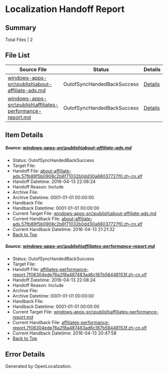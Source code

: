 # <a name='report-top'></a> Localization Handoff Report

## Summary
 Total Files | 2

## File List
 Source File | Status | Details 
 ----------- | ------ | ------- 
 [windows-apps-src\publish\about-affiliate-ads.md](https://github.com/Microsoft/windows-apps/blob/ab1bdbcf58d7950e0e0f84ee9e9ceb1d3994c8c1/windows-apps-src/publish/about-affiliate-ads.md) | OutofSyncHandedBackSuccess | [Details](#b78d9669d9f1f86e94e383e63de9a813cc87cba63357)
 [windows-apps-src\publish\affiliates-performance-report.md](https://github.com/Microsoft/windows-apps/blob/ab1bdbcf58d7950e0e0f84ee9e9ceb1d3994c8c1/windows-apps-src/publish/affiliates-performance-report.md) | OutofSyncHandedBackSuccess | [Details](#3fb62d220b6f93c74a3c91dbc9d40beddd4e31003364)

## Item Details
##### <a name='b78d9669d9f1f86e94e383e63de9a813cc87cba63357'></a> Source: [windows-apps-src\publish\about-affiliate-ads.md](https://github.com/Microsoft/windows-apps/blob/ab1bdbcf58d7950e0e0f84ee9e9ceb1d3994c8c1/windows-apps-src/publish/about-affiliate-ads.md)
* Status: OutofSyncHandedBackSuccess
* Target File: 
* Handoff File: [about-affiliate-ads.57fb89f5b0908c2b6f71032b0dd30a68037727f0.zh-cn.xlf](https://github.com/Microsoft/WDG.handoff/blob/851ed91a2ead4fb5cc31ceccfab633458b79f415/ol-handoff/Microsoft/windows-apps.zh-cn/master/about-affiliate-ads.57fb89f5b0908c2b6f71032b0dd30a68037727f0.zh-cn.xlf)
* Handoff Datetime: 2016-04-13 22:08:24
* Handoff Reason: Include
* Archive File: 
* Archive Datetime: 0001-01-01 00:00:00
* Handback File: 
* Handback Datetime: 0001-01-01 00:00:00
* Current Target File: [windows-apps-src\publish\about-affiliate-ads.md](https://github.com/Microsoft/windows-apps.zh-cn/blob/2df1ee2c7294e678466e80875dfab2d8eabd32ae/windows-apps-src/publish/about-affiliate-ads.md)
* Current Handback File: [about-affiliate-ads.57fb89f5b0908c2b6f71032b0dd30a68037727f0.zh-cn.xlf](https://github.com/Microsoft/WDG.handback/blob/490b527037c13243a6dddc25993a26279c7d0e64/ol-handback/Microsoft/windows-apps.zh-cn/master/about-affiliate-ads.57fb89f5b0908c2b6f71032b0dd30a68037727f0.zh-cn.xlf)
* Current Handback Datetime: 2016-04-13 21:21:32
* [Back to Top](#report-top)

##### <a name='3fb62d220b6f93c74a3c91dbc9d40beddd4e31003364'></a> Source: [windows-apps-src\publish\affiliates-performance-report.md](https://github.com/Microsoft/windows-apps/blob/ab1bdbcf58d7950e0e0f84ee9e9ceb1d3994c8c1/windows-apps-src/publish/affiliates-performance-report.md)
* Status: OutofSyncHandedBackSuccess
* Target File: 
* Handoff File: [affiliates-performance-report.7f08304ede76a2f8a487483ad6c187b58448153f.zh-cn.xlf](https://github.com/Microsoft/WDG.handoff/blob/851ed91a2ead4fb5cc31ceccfab633458b79f415/ol-handoff/Microsoft/windows-apps.zh-cn/master/affiliates-performance-report.7f08304ede76a2f8a487483ad6c187b58448153f.zh-cn.xlf)
* Handoff Datetime: 2016-04-13 22:08:24
* Handoff Reason: Include
* Archive File: 
* Archive Datetime: 0001-01-01 00:00:00
* Handback File: 
* Handback Datetime: 0001-01-01 00:00:00
* Current Target File: [windows-apps-src\publish\affiliates-performance-report.md](https://github.com/Microsoft/windows-apps.zh-cn/blob/528f0417fbd7a9f463907c5d4655aa29068b0a4e/windows-apps-src/publish/affiliates-performance-report.md)
* Current Handback File: [affiliates-performance-report.7f08304ede76a2f8a487483ad6c187b58448153f.zh-cn.xlf](https://github.com/Microsoft/WDG.handback/blob/fdce37552d804660c10c63cc0eafd981d65d103d/ol-handback/Microsoft/windows-apps.zh-cn/master/affiliates-performance-report.7f08304ede76a2f8a487483ad6c187b58448153f.zh-cn.xlf)
* Current Handback Datetime: 2016-04-13 20:47:58
* [Back to Top](#report-top)


## Error Details

Generated by OpenLocalization.
